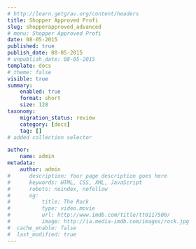 ```yaml
---
# http://learn.getgrav.org/content/headers
title: Shopper Approved Profi
slug: shopperapproved_advanced
# menu: Shopper Approved Profi
date: 08-05-2015
published: true
publish_date: 08-05-2015
# unpublish_date: 08-05-2015
template: docs
# theme: false
visible: true
summary:
    enabled: true
    format: short
    size: 128
taxonomy:
    migration_status: review
    category: [docs]
    tag: []
# added collection selector

author:
    name: admin
metadata:
    author: admin
#      description: Your page description goes here
#      keywords: HTML, CSS, XML, JavaScript
#      robots: noindex, nofollow
#      og:
#          title: The Rock
#          type: video.movie
#          url: http://www.imdb.com/title/tt0117500/
#          image: http://ia.media-imdb.com/images/rock.jpg
#  cache_enable: false
#  last_modified: true
---
```



